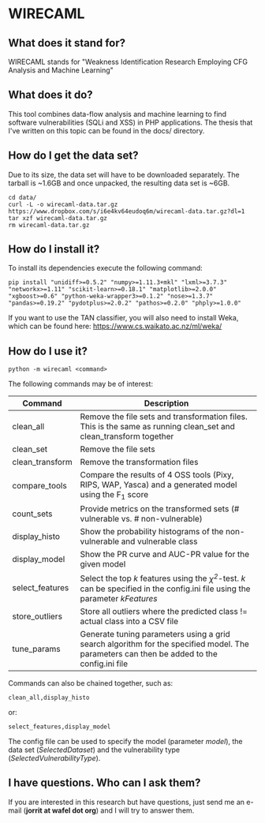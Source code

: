 # WIRECAML

## What does it stand for?
WIRECAML stands for "Weakness Identification Research Employing CFG Analysis and Machine Learning"

## What does it do?
This tool combines data-flow analysis and machine learning to find software vulnerabilities (SQLi and XSS) in PHP applications. The thesis that I've written on this topic can be found in the docs/ directory.

## How do I get the data set?
Due to its size, the data set will have to be downloaded separately. The tarball is ~1.6GB and once unpacked, the resulting data set is ~6GB.

```
cd data/
curl -L -o wirecaml-data.tar.gz https://www.dropbox.com/s/i6e4kv64eudoq6m/wirecaml-data.tar.gz?dl=1
tar xzf wirecaml-data.tar.gz
rm wirecaml-data.tar.gz
```

## How do I install it?
To install its dependencies execute the following command:
```
pip install "unidiff>=0.5.2" "numpy>=1.11.3+mkl" "lxml>=3.7.3" "networkx>=1.11" "scikit-learn>=0.18.1" "matplotlib>=2.0.0" "xgboost>=0.6" "python-weka-wrapper3>=0.1.2" "nose>=1.3.7" "pandas>=0.19.2" "pydotplus>=2.0.2" "pathos>=0.2.0" "phply>=1.0.0"
```
If you want to use the TAN classifier, you will also need to install Weka, which can be found here: https://www.cs.waikato.ac.nz/ml/weka/

## How do I use it?
```
python -m wirecaml <command>
```

The following commands may be of interest:

| Command         | Description                                                                                                                               |
|-----------------|-------------------------------------------------------------------------------------------------------------------------------------------|
| clean_all       | Remove the file sets and transformation files. This is the same as running clean_set and clean_transform together                         |
| clean_set       | Remove the file sets                                                                                                                      |
| clean_transform | Remove the transformation files                                                                                                           |
| compare_tools   | Compare the results of 4 OSS tools (Pixy, RIPS, WAP, Yasca) and a generated model using the F<sub>1</sub> score                           |
| count_sets      | Provide metrics on the transformed sets (# vulnerable vs. # non-vulnerable)                                                               |
| display_histo   | Show the probability histograms of the non-vulnerable and vulnerable class                                                                |
| display_model   | Show the PR curve and AUC-PR value for the given model                                                                                    |
| select_features | Select the top *k* features using the *χ<sup>2</sup>*-test. *k* can be specified in the config.ini file using the parameter *kFeatures*   |
| store_outliers  | Store all outliers where the predicted class != actual class into a CSV file                                                              |
| tune_params     | Generate tuning parameters using a grid search algorithm for the specified model. The parameters can then be added to the config.ini file |

Commands can also be chained together, such as:
```
clean_all,display_histo
```
or:
```
select_features,display_model
```

The config file can be used to specify the model (parameter *model*), the data set (*SelectedDataset*) and the vulnerability type (*SelectedVulnerabilityType*). 

## I have questions. Who can I ask them?
If you are interested in this research but have questions, just send me an e-mail (**jorrit at wafel dot org**) and I will try to answer them.
